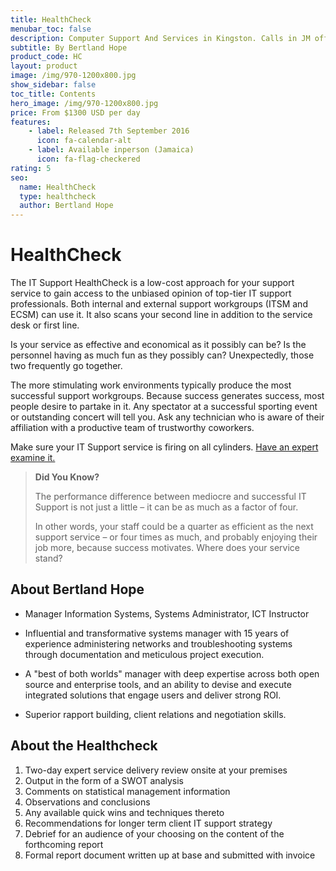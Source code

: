 ```yaml
---
title: HealthCheck
menubar_toc: false
description: Computer Support And Services in Kingston. Calls in JM office hours only please.
subtitle: By Bertland Hope
product_code: HC
layout: product
image: /img/970-1200x800.jpg
show_sidebar: false
toc_title: Contents
hero_image: /img/970-1200x800.jpg
price: From $1300 USD per day
features:
    - label: Released 7th September 2016 
      icon: fa-calendar-alt
    - label: Available inperson (Jamaica)
      icon: fa-flag-checkered
rating: 5
seo:
  name: HealthCheck
  type: healthcheck
  author: Bertland Hope
---
```


# HealthCheck

The IT Support HealthCheck is a low-cost approach for your support service to gain access to the unbiased opinion of top-tier IT support professionals. Both internal and external support workgroups (ITSM and ECSM) can use it. It also scans your second line in addition to the service desk or first line. 

Is your service as effective and economical as it possibly can be?
Is the personnel having as much fun as they possibly can?
Unexpectedly, those two frequently go together.

The more stimulating work environments typically produce the most successful support workgroups.
Because success generates success, most people desire to partake in it.
Any spectator at a successful sporting event or outstanding concert will tell you.
Ask any technician who is aware of their affiliation with a productive team of trustworthy coworkers. 

<div class="buttons is-centered">
Make sure your IT Support service is firing on all cylinders. 
<a href="/connect/" class="button is-info" target="_blank">Have an expert examine it.</a>
</div>

> **Did You Know?**
> 
> The performance difference between mediocre and successful IT Support is not just a little – it can be as much as a factor of four.
> 
> 
> In other words, your staff could be a quarter as efficient as the next support service – or four times as much, and probably enjoying their job more, because success motivates. Where does your service stand?

## About Bertland Hope

* Manager Information Systems, Systems Administrator, ICT Instructor

* Influential and transformative systems manager with 15 years of experience administering networks and troubleshooting systems through documentation and meticulous project execution.

* A "best of both worlds" manager with deep expertise across both open source and enterprise tools, and an ability to devise and execute integrated solutions that engage users and deliver strong ROI.

* Superior rapport building, client relations and negotiation skills.



## About the Healthcheck

1. Two-day expert service delivery review onsite at your premises
2. Output in the form of a SWOT analysis
3. Comments on statistical management information
4. Observations and conclusions
5. Any available quick wins and techniques thereto
6. Recommendations for longer term client IT support strategy
7. Debrief for an audience of your choosing on the content of the forthcoming report
8. Formal report document written up at base and submitted with invoice




